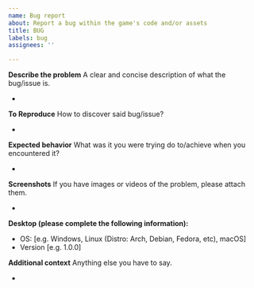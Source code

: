 ```yaml
---
name: Bug report
about: Report a bug within the game's code and/or assets
title: BUG
labels: bug
assignees: ''

---
```


**Describe the problem**
A clear and concise description of what the bug/issue is.

 -

**To Reproduce**
How to discover said bug/issue?

 -

**Expected behavior**
What was it you were trying do to/achieve when you encountered it?

 -

**Screenshots**
If you have images or videos of the problem, please attach them.

 -

**Desktop (please complete the following information):**
 - OS: [e.g. Windows, Linux (Distro: Arch, Debian, Fedora, etc), macOS]
 - Version [e.g. 1.0.0]

**Additional context**
Anything else you have to say.

 -
